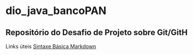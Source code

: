 # dio_java_bancoPAN

## Repositório do Desafio de  Projeto sobre Git/GitH
Links úteis 
[Sintaxe Básica Markdown](https://www.markdownguide.org/basic-syntax/)

